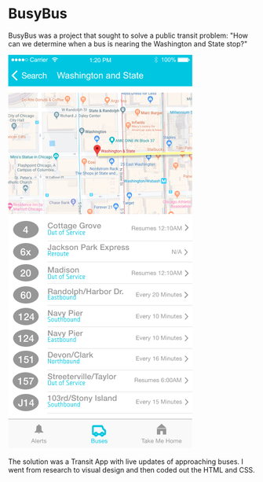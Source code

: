 # BusyBus

BusyBus was a project that sought to solve a public transit problem:
"How can we determine when a bus is nearing the Washington and State stop?"

![busybus app](https://github.com/jmoriarty721/BusyBus/blob/master/images/screenshot.png)

The solution was a Transit App with live updates of approaching buses. 
I went from research to visual design and then coded out the HTML and CSS.

